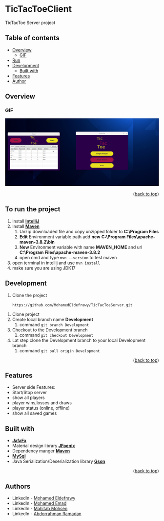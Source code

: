 # TicTacToeClient

TicTacToe Server project

## Table of contents

- [Overview](#overview)
    - [GIF](#GIF)
- [Run](#Run)
- [Development](#my-process)
    - [Built with](#built-with)
- [Features](#features)
- [Author](#authors)

## Overview

### GIF

![screen-gif](./src/main/resources/Deployment/Server-Gif.gif)

<p align="right">(<a href="#top">back to top</a>)</p>

## To run the project

1. Install **[IntelliJ](https://www.jetbrains.com/idea/download/#section=windows)**
2. Install **[Maven](https://dlcdn.apache.org/maven/maven-3/3.8.4/binaries/apache-maven-3.8.4-bin.zip)**
    1. Unzip downloaded file and copy unzipped folder to **C:\Program Files**
    2. **Edit** Environment variable path add **new**  **C:\Program Files\apache-maven-3.8.2\bin**
    3. **New** Environment variable with name **MAVEN_HOME** and url **C:\Program Files\apache-maven-3.8.2**
    4. open cmd and type ```mvn --version``` to test maven
3. open terminal in intellij and use ```mvn install```
4. make sure you are using JDK17

## Development

1) Clone the project

   ``` https://github.com/MohamedEldefrawy/TicTacToeServer.git ```

1. Clone project
2. Create local branch name **Development**
    1. command  ```git branch Development ```
3. Checkout to the Development branch
    1. command ```git checkout Development```
4. Lat step clone the Development branch to your local Development branch
    1. command ```git pull origin Development```

<p align="right">(<a href="#top">back to top</a>)</p>

## Features

- Server side Features:
- Start/Stop server
- show all players
- player wins,losses and draws
- player status (online, offline)
- show all saved games


## Built with

- **[JafaFx](https://openjfx.io/)**
- Material design library **[JFoenix](http://www.jfoenix.com/)**
- Dependency manger **[Maven](https://maven.apache.org/)**
- **[MySql](https://dev.mysql.com/downloads/connector/j/)**
- Java Serialization/Deserialization library **[Gson](https://github.com/google/gson)**

<p align="right">(<a href="#top">back to top</a>)</p>

## Authors

* LinkedIn - [Mohamed Eldefrawy](https://www.linkedin.com/in/mohamedeldefrawy)
* LinkedIn - [Mohamed Emad](https://www.linkedin.com/in/mohamed-emad-528570b1)
* LinkedIn - [Mahitab Mohsen](https://www.linkedin.com/in/mahitab-mohsen-5446401bb/)
* LinkedIn - [Abdorrahman Ramadan](https://www.linkedin.com/in/abdorrahman-ramadan-696498161/)